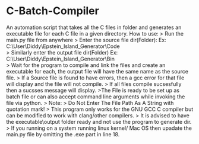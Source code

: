 # C-Batch-Compiler
An automation script that takes all the C files in folder and generates an executable file for each C file in a given directory.
How to use:
	> Run the  main.py file from anywhere
	> Enter the source file dir(Folder):
	    Ex: C:\User\Diddy\Epstein_Island_Generator\Code\
	> Similarly enter the output file dir(Folder)
	    Ex: C:\User\Diddy\Epstein_Island_Generator\Bin\
	> Wait for the program to compile and link the files and create an executable for each, the output file will have the same name as the source file.
	> If a Source file is found to have errors, then a gcc error for that file will display and the file will not compile.
	> If all files compile sucsesfully then a sucsses message will display.
 	>The File is ready to be set up as batch file or can also accept command line arguments while invoking the file via python.
	> Note:
	    > Do Not Enter The File Path As A String with quotation mark!
	    > This program only works for the GNU GCC C compiler but can be modified to work with clang/other compilers.
	    > It is advised to have the executable\output folder ready and not use the program to generate dir.  
     	    > If you running on a system running linux kernel/ Mac OS then upadate the main.py file by omitting the .exe part in line 18.
